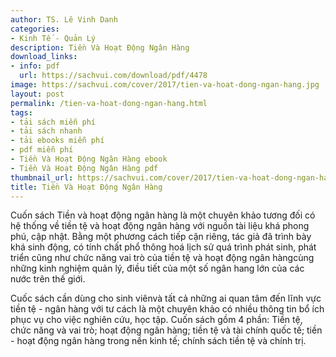```yaml
---
author: TS. Lê Vinh Danh
categories:
- Kinh Tế - Quản Lý
description: Tiền Và Hoạt Động Ngân Hàng
download_links:
- info: pdf
  url: https://sachvui.com/download/pdf/4478
image: https://sachvui.com/cover/2017/tien-va-hoat-dong-ngan-hang.jpg
layout: post
permalink: /tien-va-hoat-dong-ngan-hang.html
tags:
- tải sách miễn phí
- tải sách nhanh
- tải ebooks miễn phí
- pdf miễn phí
- Tiền Và Hoạt Động Ngân Hàng ebook
- Tiền Và Hoạt Động Ngân Hàng pdf
thumbnail_url: https://sachvui.com/cover/2017/tien-va-hoat-dong-ngan-hang.jpg
title: Tiền Và Hoạt Động Ngân Hàng
---
```


 <div class="item-desc text-justify"> <p>Cuốn sách Tiền và hoạt động ngân hàng là một chuyên khảo tương đối có hệ thống về tiền tệ và hoạt động ngân hàng với nguồn tài liệu khá phong phú, cập nhật. Bằng một phương cách tiếp cận riêng, tác giả đã trình bày khá sinh động, có tính chất phổ thông hoá lịch sử quá trình phát sinh, phát triển cũng như chức năng vai trò của tiền tệ và hoạt động ngân hàngcùng những kinh nghiệm quản lý, điều tiết của một số ngân hang lớn của các nước trên thế giới.</p><p>Cuốc sách cần dùng cho sinh viênvà tất cả những ai quan tâm đến lĩnh vực tiền tệ - ngân hàng với tư cách là một chuyên khảo có nhiều thông tin bổ ích phục vụ cho việc nghiên cứu, học tập. Cuốn sách gồm 4 phần: Tiền tệ, chức năng và vai trò; hoạt động ngân hàng; tiền tệ và tài chính quốc tế; tiền - hoạt động ngân hàng trong nền kinh tế; chính sách tiền tệ và chính trị.</p> </div>